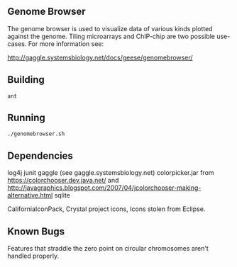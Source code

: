 ##  Genome Browser

The genome browser is used to visualize data of various kinds plotted against the genome. Tiling
microarrays and ChIP-chip are two possible use-cases. For more information see:

http://gaggle.systemsbiology.net/docs/geese/genomebrowser/


## Building

	ant

## Running

	./genomebrowser.sh


## Dependencies
  log4j
  junit
  gaggle (see gaggle.systemsbiology.net)
  colorpicker.jar from https://colorchooser.dev.java.net/ and http://javagraphics.blogspot.com/2007/04/jcolorchooser-making-alternative.html
  sqlite

  CaliforniaIconPack, Crystal project icons, Icons stolen from Eclipse.  


## Known Bugs

Features that straddle the zero point on circular chromosomes aren't handled properly.

